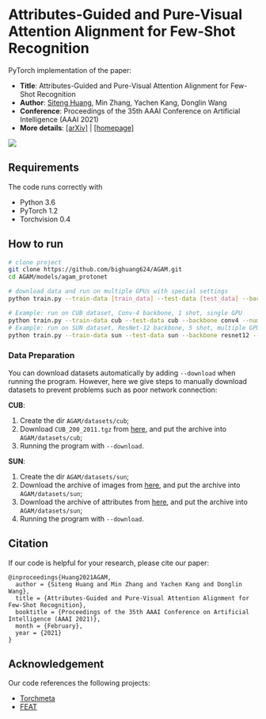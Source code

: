 # Attributes-Guided and Pure-Visual Attention Alignment for Few-Shot Recognition

PyTorch implementation of the paper:

* **Title**: Attributes-Guided and Pure-Visual Attention Alignment for Few-Shot Recognition
* **Author**: [Siteng Huang](https://kyonhuang.top/), Min Zhang, Yachen Kang, Donglin Wang
* **Conference**: Proceedings of the 35th AAAI Conference on Artificial Intelligence (AAAI 2021)
* **More details**: [[arXiv]](https://arxiv.org/abs/2009.04724) | [[homepage]](https://kyonhuang.top/publication/attributes-guided-attention-module)

![](https://kyonhuang.top/files/AGAM/AGAM-model-structure.png)

## Requirements

The code runs correctly with

* Python 3.6
* PyTorch 1.2
* Torchvision 0.4

## How to run

```bash
# clone project
git clone https://github.com/bighuang624/AGAM.git
cd AGAM/models/agam_protonet

# download data and run on multiple GPUs with special settings
python train.py --train-data [train_data] --test-data [test_data] --backbone [backbone] --num-shots [num_shots] --train-tasks [train_tasks] --semantic-type [semantic_type] --multi-gpu --download

# Example: run on CUB dataset, Conv-4 backbone, 1 shot, single GPU
python train.py --train-data cub --test-data cub --backbone conv4 --num-shots 1 --train-tasks 50000 --semantic-type class_attributes
# Example: run on SUN dataset, ResNet-12 backbone, 5 shot, multiple GPUs
python train.py --train-data sun --test-data sun --backbone resnet12 --num-shots 5 --train-tasks 40000  --semantic-type image_attributes --multi-gpu
```

### Data Preparation

You can download datasets automatically by adding `--download` when running the program. However, here we give steps to manually download datasets to prevent problems such as poor network connection:

**CUB**:

1. Create the dir `AGAM/datasets/cub`;
2. Download `CUB_200_2011.tgz` from [here](https://drive.google.com/file/d/1hbzc_P1FuxMkcabkgn9ZKinBwW683j45/view), and put the archive into `AGAM/datasets/cub`;
3. Running the program with `--download`.

**SUN**:

1. Create the dir `AGAM/datasets/sun`;
2. Download the archive of images from [here](http://cs.brown.edu/~gmpatter/Attributes/SUNAttributeDB_Images.tar.gz), and put the archive into `AGAM/datasets/sun`;
3. Download the archive of attributes from [here](http://cs.brown.edu/~gmpatter/Attributes/SUNAttributeDB.tar.gz), and put the archive into `AGAM/datasets/sun`;
4. Running the program with `--download`.

## Citation

If our code is helpful for your research, please cite our paper:

```
@inproceedings{Huang2021AGAM,
  author = {Siteng Huang and Min Zhang and Yachen Kang and Donglin Wang},
  title = {Attributes-Guided and Pure-Visual Attention Alignment for Few-Shot Recognition},
  booktitle = {Proceedings of the 35th AAAI Conference on Artificial Intelligence (AAAI 2021)},
  month = {February},
  year = {2021}
}
```

## Acknowledgement

Our code references the following projects:

* [Torchmeta](https://github.com/tristandeleu/pytorch-meta)
* [FEAT](https://github.com/Sha-Lab/FEAT)